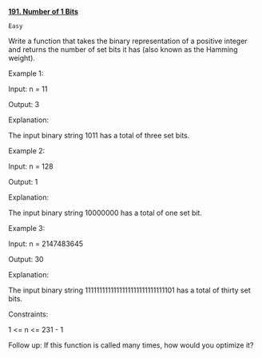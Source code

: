 [**191. Number of 1 Bits**](https://leetcode.com/problems/number-of-1-bits/description/)

    Easy

Write a function that takes the binary representation of a positive integer and returns the number of
set bits
it has (also known as the Hamming weight).



Example 1:

Input: n = 11

Output: 3

Explanation:

The input binary string 1011 has a total of three set bits.

Example 2:

Input: n = 128

Output: 1

Explanation:

The input binary string 10000000 has a total of one set bit.

Example 3:

Input: n = 2147483645

Output: 30

Explanation:

The input binary string 1111111111111111111111111111101 has a total of thirty set bits.



Constraints:

1 <= n <= 231 - 1


Follow up: If this function is called many times, how would you optimize it?